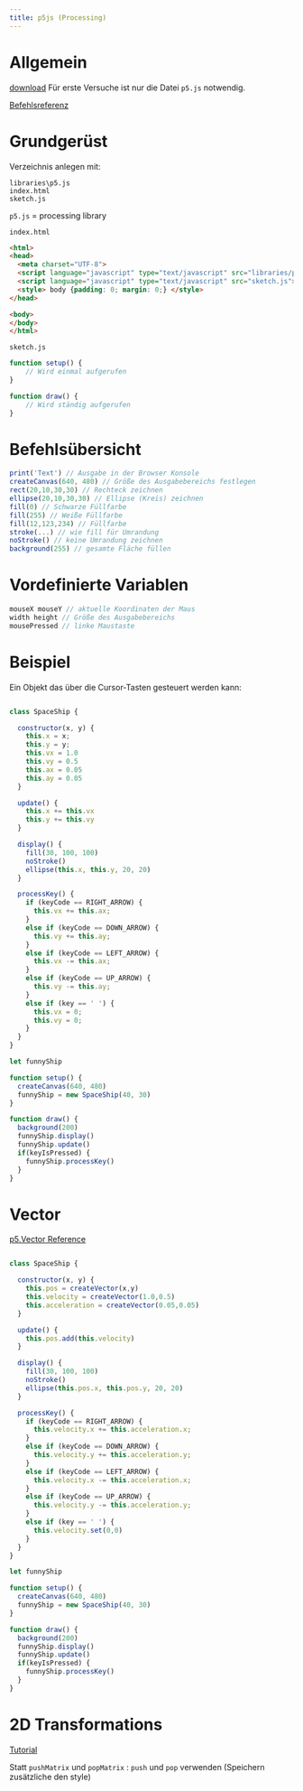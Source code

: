 ```yaml
---
title: p5js (Processing)
---
```




# Allgemein

[download](https://p5js.org/download/)
Für erste Versuche ist nur die Datei `p5.js` notwendig.

[Befehlsreferenz](https://p5js.org/reference/)

# Grundgerüst

Verzeichnis anlegen mit:
```
libraries\p5.js
index.html
sketch.js
```

`p5.js` = processing library

`index.html`

```html
<html>
<head>
  <meta charset="UTF-8">
  <script language="javascript" type="text/javascript" src="libraries/p5.js"></script>
  <script language="javascript" type="text/javascript" src="sketch.js"></script>
  <style> body {padding: 0; margin: 0;} </style>
</head>

<body>
</body>
</html>
```

`sketch.js`

```javascript
function setup() {
    // Wird einmal aufgerufen
}

function draw() {
    // Wird ständig aufgerufen
}
```

# Befehlsübersicht

```javascript
print('Text') // Ausgabe in der Browser Konsole
createCanvas(640, 480) // Größe des Ausgabebereichs festlegen
rect(20,10,30,30) // Rechteck zeichnen
ellipse(20,10,30,30) // Ellipse (Kreis) zeichnen
fill(0) // Schwarze Füllfarbe
fill(255) // Weiße Füllfarbe
fill(12,123,234) // Füllfarbe
stroke(...) // wie fill für Umrandung
noStroke() // keine Umrandung zeichnen
background(255) // gesamte Fläche füllen
```

# Vordefinierte Variablen

```javascript
mouseX mouseY // aktuelle Koordinaten der Maus
width height // Größe des Ausgabebereichs
mousePressed // linke Maustaste
```


# Beispiel

Ein Objekt das über die Cursor-Tasten gesteuert werden kann:

```javascript

class SpaceShip {

  constructor(x, y) {
    this.x = x;
    this.y = y;
    this.vx = 1.0
    this.vy = 0.5
    this.ax = 0.05
    this.ay = 0.05
  }

  update() {
    this.x += this.vx
    this.y += this.vy
  }

  display() {
    fill(30, 100, 100)
    noStroke()
    ellipse(this.x, this.y, 20, 20)
  }

  processKey() {
    if (keyCode == RIGHT_ARROW) {
      this.vx += this.ax;
    }
    else if (keyCode == DOWN_ARROW) {
      this.vy += this.ay;
    }
    else if (keyCode == LEFT_ARROW) {
      this.vx -= this.ax;
    }
    else if (keyCode == UP_ARROW) {
      this.vy -= this.ay;
    }
    else if (key == ' ') {
      this.vx = 0;
      this.vy = 0;
    }
  }
}

let funnyShip

function setup() {
  createCanvas(640, 480)
  funnyShip = new SpaceShip(40, 30)
}

function draw() {
  background(200)
  funnyShip.display()
  funnyShip.update()
  if(keyIsPressed) {
    funnyShip.processKey()
  }
}
```



# Vector

[p5.Vector Reference](https://p5js.org/reference/#/p5.Vector)

```js

class SpaceShip {

  constructor(x, y) {
    this.pos = createVector(x,y)
    this.velocity = createVector(1.0,0.5)
    this.acceleration = createVector(0.05,0.05)
  }

  update() {
    this.pos.add(this.velocity)
  }

  display() {
    fill(30, 100, 100)
    noStroke()
    ellipse(this.pos.x, this.pos.y, 20, 20)
  }

  processKey() {
    if (keyCode == RIGHT_ARROW) {
      this.velocity.x += this.acceleration.x;
    }
    else if (keyCode == DOWN_ARROW) {
      this.velocity.y += this.acceleration.y;
    }
    else if (keyCode == LEFT_ARROW) {
      this.velocity.x -= this.acceleration.x;
    }
    else if (keyCode == UP_ARROW) {
      this.velocity.y -= this.acceleration.y;
    }
    else if (key == ' ') {
      this.velocity.set(0,0)
    }
  }
}

let funnyShip

function setup() {
  createCanvas(640, 480)
  funnyShip = new SpaceShip(40, 30)
}

function draw() {
  background(200)
  funnyShip.display()
  funnyShip.update()
  if(keyIsPressed) {
    funnyShip.processKey()
  }
}
```

# 2D Transformations

[Tutorial](https://processing.org/tutorials/transform2d/)

Statt `pushMatrix` und `popMatrix` : `push` und `pop` verwenden (Speichern zusätzliche den style)

